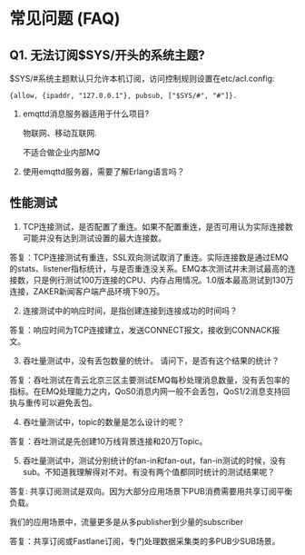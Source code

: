 # 常见问题 (FAQ)

## Q1. 无法订阅$SYS/开头的系统主题?

$SYS/\#系统主题默认只允许本机订阅，访问控制规则设置在etc/acl.config:

    {allow, {ipaddr, "127.0.0.1"}, pubsub, ["$SYS/#", "#"]}.

1.  emqttd消息服务器适用于什么项目?
    
    物联网、移动互联网.
    
    不适合做企业内部MQ

2.  使用emqttd服务器，需要了解Erlang语言吗？

## 性能测试

1.  TCP连接测试，是否配置了重连。如果不配置重连，是否可用认为实际连接数可能并没有达到测试设置的最大连接数。

答复：TCP连接测试有重连，SSL双向测试取消了重连。实际连接数是通过EMQ的stats、listener指标统计，与是否重连没关系。EMQ本次测试并未测试最高的连接数，只是例行测试100万连接的CPU、内存占用情况。1.0版本最高测试到130万连接，ZAKER新闻客户端产品环境下90万。

2.  连接测试中的响应时间，是指创建连接到连接成功的时间吗？

答复：响应时间为TCP连接建立，发送CONNECT报文，接收到CONNACK报文。

3.  吞吐量测试中，没有丢包数量的统计。
请问下，是否有这个结果的统计？

答复：吞吐测试在青云北京三区主要测试EMQ每秒处理消息数量，没有丢包率的指标。在EMQ处理能力之内，QoS0消息内网一般不会丢包，QoS1/2消息支持回执与重传可以避免丢包。

4.  吞吐量测试中，topic的数量是怎么设计的呢？

答复：吞吐测试是先创建10万线背景连接和20万Topic。

5.  吞吐量测试中，测试分别统计的fan-in和fan-out，fan-in测试的时候，没有sub。不知道我理解得对不对。有没有两个值都同时统计的测试结果呢？

答复: 共享订阅测试是双向。因为大部分应用场景下PUB消费需要用共享订阅平衡负载。

我们的应用场景中，流量更多是从多publisher到少量的subscriber

答复：共享订阅或Fastlane订阅，专门处理数据采集类的多PUB少SUB场景。
